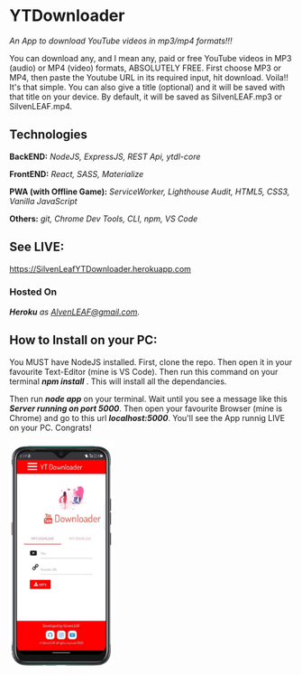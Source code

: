 # YTDownloader
*An App to download YouTube videos in mp3/mp4 formats!!!* 

You can download any,  and I mean any, paid or free YouTube videos in MP3 (audio) or MP4 (video) formats, ABSOLUTELY FREE. First choose MP3 or MP4, then paste the Youtube URL in its required input, hit download. Voila!! It's that simple. You can also give a title (optional) and it will be saved with that title on your device. By default, it will be saved as SilvenLEAF.mp3 or SilvenLEAF.mp4.


## Technologies
**BackEND:**  *NodeJS, ExpressJS, REST Api, ytdl-core*

**FrontEND:** *React, SASS, Materialize*

**PWA (with Offline Game):** *ServiceWorker, Lighthouse Audit, HTML5, CSS3, Vanilla JavaScript*


**Others:** *git, Chrome Dev Tools, CLI, npm, VS Code*




## **See LIVE:**
<a href="https://silvenleafytdownloader.herokuapp.com" target="_blank">https://SilvenLeafYTDownloader.herokuapp.com</a>


### **Hosted On**
***Heroku*** *as AlvenLEAF@gmail.com.*  



## **How to Install on your PC:**
You MUST have NodeJS installed. First, clone the repo. Then open it in your favourite Text-Editor (mine is VS Code). Then run this command on your terminal ***npm install*** . This will install all the dependancies.

Then run ***node app*** on your terminal. Wait until you see a message like this ***Server running on port 5000***. Then open your favourite Browser (mine is Chrome) and go to this url ***localhost:5000***. You'll see the App runnig LIVE on your PC. Congrats!


<img src="/YTDownloader Home.png" style="height: 400px" />
